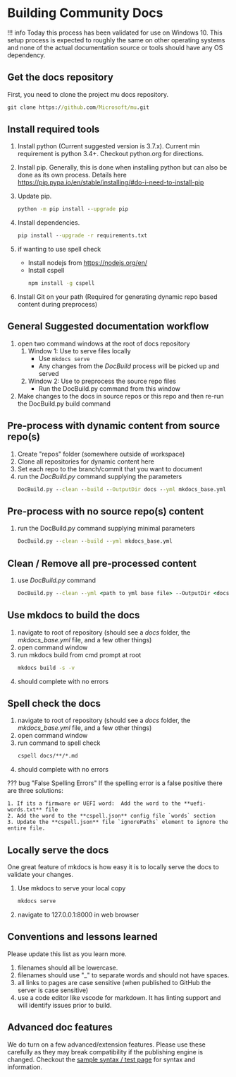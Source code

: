 # Building Community Docs

!!! info
    Today this process has been validated for use on Windows 10. This setup process is expected to roughly the same on other operating systems
    and none of the actual documentation source or tools should have any OS dependency.

## Get the docs repository

First, you need to clone the project mu docs repository.
``` cmd
git clone https://github.com/Microsoft/mu.git
```

## Install required tools

1. Install python (Current suggested version is 3.7.x).  Current min requirement is python 3.4+.  Checkout python.org for directions.
2. Install pip.  Generally, this is done when installing python but can also be done as its own process.  Details here https://pip.pypa.io/en/stable/installing/#do-i-need-to-install-pip
3. Update pip.
    ``` cmd
    python -m pip install --upgrade pip
    ```
4. Install dependencies.
    ``` cmd
    pip install --upgrade -r requirements.txt
    ```

5. if wanting to use spell check
    * Install nodejs from https://nodejs.org/en/
    * Install cspell
        ``` cmd
        npm install -g cspell
        ```
6. Install Git on your path (Required for generating dynamic repo based content during preprocess)

## General Suggested documentation workflow

1. open two command windows at the root of docs repository  
    1. Window 1: Use to serve files locally
        * Use ```mkdocs serve``` 
        * Any changes from the *DocBuild* process will be picked up and served
    2. Window 2: Use to preprocess the source repo files
        * Run the DocBuild.py command from this window
2. Make changes to the docs in source repos or this repo and then re-run the DocBuild.py build command

## Pre-process with dynamic content from source repo(s)

1. Create "repos" folder (somewhere outside of workspace)
2. Clone all repositories for dynamic content here
3. Set each repo to the branch/commit that you want to document
4. run the *DocBuild.py* command supplying the parameters
    ```cmd
    DocBuild.py --clean --build --OutputDir docs --yml mkdocs_base.yml --RootDir ..\repos
    ```

## Pre-process with no source repo(s) content

1. run the DocBuild.py command supplying minimal parameters
    ```cmd
    DocBuild.py --clean --build --yml mkdocs_base.yml
    ```

## Clean / Remove all pre-processed content

1. use *DocBuild.py* command
    ```cmd
    DocBuild.py --clean --yml <path to yml base file> --OutputDir <docs folder>
    ```

## Use mkdocs to build the docs

1. navigate to root of repository (should see a *docs* folder, the *mkdocs_base.yml* file, and a few other things)
2. open command window
3. run  mkdocs build from cmd prompt at root
    ``` cmd
    mkdocs build -s -v
    ```
4. should complete with no errors

## Spell check the docs

1. navigate to root of repository (should see a *docs* folder, the *mkdocs_base.yml* file, and a few other things)
2. open command window
3. run command to spell check
    ``` cmd
    cspell docs/**/*.md
    ```
4. should complete with no errors

??? bug "False Spelling Errors"
    If the spelling error is a false positive there are three solutions:

    1. If its a firmware or UEFI word:  Add the word to the **uefi-words.txt** file
    2. Add the word to the **cspell.json** config file `words` section
    3. Update the **cspell.json** file `ignorePaths` element to ignore the entire file.

## Locally serve the docs

One great feature of mkdocs is how easy it is to locally serve the docs to validate your changes.

1. Use mkdocs to serve your local copy
    ``` cmd
    mkdocs serve
    ```
2. navigate to 127.0.0.1:8000 in web browser


## Conventions and lessons learned

Please update this list as you learn more.

1. filenames should all be lowercase.  
2. filenames should use "_" to separate words and should not have spaces.  
3. all links to pages are case sensitive (when published to GitHub the server is case sensitive)
4. use a code editor like vscode for markdown.  It has linting support and will identify issues prior to build.

## Advanced doc features

We do turn on a few advanced/extension features.  Please use these carefully as they may break compatibility if the publishing engine is changed.  Checkout the [sample syntax / test page](doc_sample_test.md) for syntax and information.
